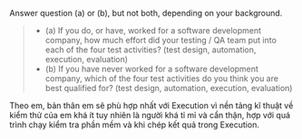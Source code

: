 Answer question (a) or (b), but not both, depending on your background.
> - (a) If you do, or have, worked for a software development company, how much effort did your testing / QA team put into each of the four test activities? (test design, automation, execution, evaluation)
> - (b) If you have never worked for a software development company, which of the four test activities do you think you are best qualified for? (test design, automation, execution, evaluation)

Theo em, bản thân em sẽ phù hợp nhất với Execution vì nền tảng kĩ thuật về kiểm thử của em khá ít tuy nhiên là người khá tỉ mỉ và cẩn thận, hợp với quá trình chạy kiểm tra phần mềm và khi chép kết quả trong Execution.

